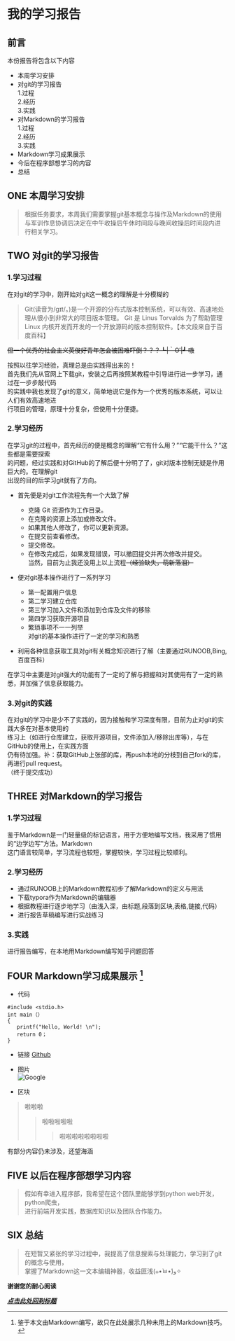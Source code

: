 # 我的学习报告
## 前言
本份报告将包含以下内容
* 本周学习安排
* 对git的学习报告  
   1.过程  
   2.经历  
   3.实践  
* 对Markdown的学习报告  
   1.过程  
   2.经历  
   3.实践  
* Markdown学习成果展示
* 今后在程序部想学习的内容
* 总结  
  
## ONE 本周学习安排
>根据任务要求，本周我们需要掌握git基本概念与操作及Markdown的使用  
>与军训作息协调后决定在中午收操后午休时间段与晚间收操后时间段内进  
>行相关学习。  

## TWO 对git的学习报告
### 1.学习过程
在对git的学习中，刚开始对git这一概念的理解是十分模糊的  

>Git(读音为/gɪt/。)是一个开源的分布式版本控制系统，可以有效、高速地处理从很小到非常大的项目版本管理。 Git 是 Linus Torvalds 为了帮助管理 Linux 内核开发而开发的一个开放源码的版本控制软件。【本文段来自于百度百科】  

~~但一个优秀的社会主义英俊好青年怎会被困难吓倒？？？┗|｀O′|┛ 嗷~~   

按照以往学习经验，真理总是由实践得出来的！  
首先我们先从官网上下载git，安装之后再按照某教程中引导进行进一步学习，通过在一步步敲代码  
的实践中我也发现了git的意义，简单地说它是作为一个优秀的版本系统，可以让人们有效高速地进  
行项目的管理，原理十分复杂，但使用十分便捷。

### 2.学习经历
在学习git的过程中，首先经历的便是概念的理解“它有什么用？”“它能干什么？”这些都是需要探索  
的问题，经过实践和对GitHub的了解后便十分明了了，git对版本控制无疑是作用巨大的。在理解git  
出现的目的后学习git就有了方向。  

* 首先便是对git工作流程先有一个大致了解
   * 克隆 Git 资源作为工作目录。
   * 在克隆的资源上添加或修改文件。 
   * 如果其他人修改了，你可以更新资源。
   * 在提交前查看修改。
   * 提交修改。
   * 在修改完成后，如果发现错误，可以撤回提交并再次修改并提交。  
当然，目前为止我还没用上以上流程~~（经验缺失，萌新落泪）~~  

* 便对git基本操作进行了一系列学习
   * 第一配置用户信息
   * 第二学习建立仓库
   * 第三学习加入文件和添加到仓库及文件的移除  
   * 第四学习获取开源项目
   * 繁琐事项不一一列举  
对git的基本操作进行了一定的学习和熟悉  
  
* 利用各种信息获取工具对git有关概念知识进行了解（主要通过RUNOOB,Bing,百度百科）  

在学习中主要是对git强大的功能有了一定的了解与把握和对其使用有了一定的熟悉，并加强了信息获取能力。  
### 3.对git的实践  
在对git的学习中是少不了实践的，因为接触和学习深度有限，目前为止对git的实践大多在对基本使用的  
练习上（如进行仓库建立，获取开源项目，文件添加入/移除出库等），与在GitHub的使用上，在实践方面  
仍有待加强。补：获取GitHub上张部的库，再push本地的分枝到自己fork的库，再进行pull request。  
（终于提交成功）  

## THREE 对Markdown的学习报告  
### 1.学习过程  
鉴于Markdown是一门轻量级的标记语言，用于方便地编写文档，我采用了惯用的“边学边写”方法。Markdown  
这门语言较简单，学习流程也较短，掌握较快，学习过程比较顺利。  
### 2.学习经历  
   * 通过RUNOOB上的Markdown教程初步了解Markdown的定义与用法  
   * 下载typora作为Markdown的编辑器
   * 根据教程进行逐步地学习（由浅入深，由标题,段落到区块,表格,链接,代码）  
   * 进行报告草稿编写进行实战练习  
### 3.实践  
进行报告编写，在本地用Markdown编写知乎问题回答  

## FOUR Markdown学习成果展示 [^注]  
[^注]:鉴于本文由Markdown编写，故只在此处展示几种未用上的Markdown技巧。  
   * 代码  
   ```c语言  
   #include <stdio.h>  
   int main（）
   {
      printf("Hello, World! \n");
      return 0；
   }  
   ```
   * 链接
      [Github](https://github.com)  
     
   * 图片  
      ![Google](https://timgsa.baidu.com/timg?image&quality=80&size=b9999_10000&sec=1569216157&di=c7e27a792a4e339a761a740aac7bb198&imgtype=jpg&er=1&src=http%3A%2F%2Ffile.elecfans.com%2Fweb1%2FM00%2F68%2FEA%2FpIYBAFvNZMGAD80EAAG3kq1XBts525.png)    
   * 区块  
   >啦啦啦  
   >>啦啦啦啦啦  
   >>>啦啦啦啦啦啦啦啦  

有部分内容仍未涉及，还望海涵  

## FIVE 以后在程序部想学习内容  
>假如有幸进入程序部，我希望在这个团队里能够学到python web开发，python爬虫，  
>进行前端开发实践，数据库知识以及团队合作能力。  
## SIX 总结  
>在短暂又紧张的学习过程中，我提高了信息搜索与处理能力，学习到了git的概念与使用，  
>掌握了Markdown这一文本编辑神器，收益匪浅(๑•̀ㅂ•́)و✧   

**谢谢您的耐心阅读**  

[***点击此处回到标题***](#我的学习报告)  
